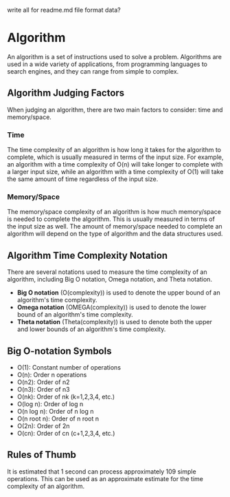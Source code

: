 write all for readme.md file format data?

# Algorithm

An algorithm is a set of instructions used to solve a problem. Algorithms are used in a wide variety of applications, from programming languages to search engines, and they can range from simple to complex.

## Algorithm Judging Factors

When judging an algorithm, there are two main factors to consider: time and memory/space. 

### Time

The time complexity of an algorithm is how long it takes for the algorithm to complete, which is usually measured in terms of the input size. For example, an algorithm with a time complexity of O(n) will take longer to complete with a larger input size, while an algorithm with a time complexity of O(1) will take the same amount of time regardless of the input size.

### Memory/Space

The memory/space complexity of an algorithm is how much memory/space is needed to complete the algorithm. This is usually measured in terms of the input size as well. The amount of memory/space needed to complete an algorithm will depend on the type of algorithm and the data structures used.

## Algorithm Time Complexity Notation

There are several notations used to measure the time complexity of an algorithm, including Big O notation, Omega notation, and Theta notation.

* **Big O notation** (O(complexity)) is used to denote the upper bound of an algorithm's time complexity.
* **Omega notation** (OMEGA(complexity)) is used to denote the lower bound of an algorithm's time complexity.
* **Theta notation** (Theta(complexity)) is used to denote both the upper and lower bounds of an algorithm's time complexity.

## Big O-notation Symbols

* O(1): Constant number of operations
* O(n): Order n operations
* O(n2): Order of n2
* O(n3): Order of n3
* O(nk): Order of nk (k=1,2,3,4, etc.)
* O(log n): Order of log n
* O(n log n): Order of n log n
* O(n root n): Order of n root n
* O(2n): Order of 2n
* O(cn): Order of cn (c+1,2,3,4, etc.)

## Rules of Thumb

It is estimated that 1 second can process approximately 109 simple operations. This can be used as an approximate estimate for the time complexity of an algorithm.
